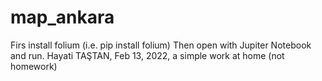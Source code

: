 # map_ankara
Firs install folium (i.e. pip install folium)
Then open with Jupiter Notebook and run.
Hayati TAŞTAN, Feb 13, 2022, a simple work at home (not homework)
